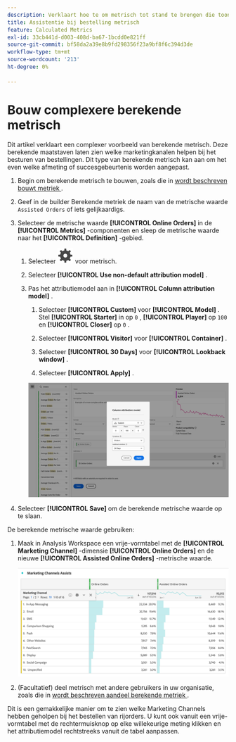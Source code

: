```yaml
---
description: Verklaart hoe te om metrisch tot stand te brengen die toont welke Kanalen van de Marketing in rijorden bijwonen. Dit kan aan om het even welke dimensie of succesgebeurtenis van belang worden aangepast.
title: Assistentie bij bestelling metrisch
feature: Calculated Metrics
exl-id: 33cb441d-d003-408d-ba67-1bcdd0e821ff
source-git-commit: bf58da2a39e8b9fd298356f23a9bf8f6c394d3de
workflow-type: tm+mt
source-wordcount: '213'
ht-degree: 0%

---
```


# Bouw complexere berekende metrisch

Dit artikel verklaart een complexer voorbeeld van berekende metrisch. Deze berekende maatstaven laten zien welke marketingkanalen helpen bij het besturen van bestellingen. Dit type van berekende metrisch kan aan om het even welke afmeting of succesgebeurtenis worden aangepast.

1. Begin om berekende metrisch te bouwen, zoals die in [ wordt beschreven bouwt metriek ](/help/components/c-calcmetrics/c-workflow/cm-workflow/c-build-metrics/cm-build-metrics.md).

1. Geef in de builder Berekende metriek de naam van de metrische waarde `Assisted Orders` of iets gelijkaardigs.

1. Selecteer de metrische waarde **[!UICONTROL Online Orders]** in de **[!UICONTROL Metrics]** -componenten en sleep de metrische waarde naar het **[!UICONTROL Definition]** -gebied.

   1. Selecteer ![ Plaatsend ](/help/assets/icons/Setting.svg) voor metrisch.
   1. Selecteer **[!UICONTROL Use non-default attribution model]** .
   1. Pas het attributiemodel aan in **[!UICONTROL Column attribution model]** .
      1. Selecteer **[!UICONTROL Custom]** voor **[!UICONTROL Model]** . Stel **[!UICONTROL Starter]** in op `0` , **[!UICONTROL Player]** op `100` en **[!UICONTROL Closer]** op `0` .
      1. Selecteer **[!UICONTROL Visitor]** voor **[!UICONTROL Container]** .
      1. Selecteer **[!UICONTROL 30 Days]** voor **[!UICONTROL Lookback window]** .

      1. Selecteer **[!UICONTROL Apply]** .

      ![ de attributiemodel van de Kolom ](assets/complex-calculated-metric.png)

1. Selecteer **[!UICONTROL Save]** om de berekende metrische waarde op te slaan.

De berekende metrische waarde gebruiken:

1. Maak in Analysis Workspace een vrije-vormtabel met de **[!UICONTROL Marketing Channel]** -dimensie **[!UICONTROL Online Orders]** en de nieuwe **[!UICONTROL Assisted Online Orders]** -metrische waarde.

   ![ het Marketing Kanaal steunde Online Orden ](assets/marketing-channel-assists.png)

1. (Facultatief) deel metrisch met andere gebruikers in uw organisatie, zoals die in [ wordt beschreven aandeel berekende metriek ](/help/components/c-calcmetrics/c-workflow/cm-workflow/cm-sharing.md).

Dit is een gemakkelijke manier om te zien welke Marketing Channels hebben geholpen bij het bestellen van rijorders. U kunt ook vanuit een vrije-vormtabel met de rechtermuisknop op elke willekeurige meting klikken en het attributiemodel rechtstreeks vanuit de tabel aanpassen.
